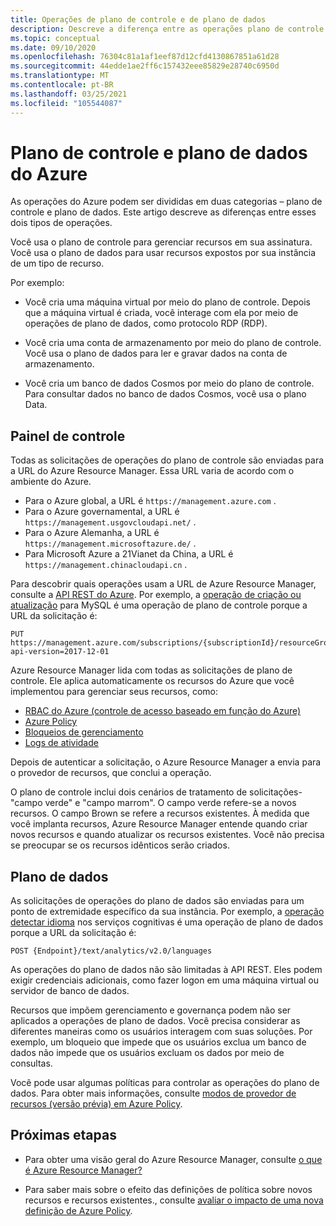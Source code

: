 ```yaml
---
title: Operações de plano de controle e de plano de dados
description: Descreve a diferença entre as operações plano de controle e plano de dados. As operações do plano de controle são manipuladas pelo Azure Resource Manager. As operações do plano de dados são manipuladas por um serviço.
ms.topic: conceptual
ms.date: 09/10/2020
ms.openlocfilehash: 76304c81a1af1eef87d12cfd4130867851a61d28
ms.sourcegitcommit: 44edde1ae2ff6c157432eee85829e28740c6950d
ms.translationtype: MT
ms.contentlocale: pt-BR
ms.lasthandoff: 03/25/2021
ms.locfileid: "105544087"
---
```

# <a name="azure-control-plane-and-data-plane"></a>Plano de controle e plano de dados do Azure

As operações do Azure podem ser divididas em duas categorias – plano de controle e plano de dados. Este artigo descreve as diferenças entre esses dois tipos de operações.

Você usa o plano de controle para gerenciar recursos em sua assinatura. Você usa o plano de dados para usar recursos expostos por sua instância de um tipo de recurso.

Por exemplo:

* Você cria uma máquina virtual por meio do plano de controle. Depois que a máquina virtual é criada, você interage com ela por meio de operações de plano de dados, como protocolo RDP (RDP).

* Você cria uma conta de armazenamento por meio do plano de controle. Você usa o plano de dados para ler e gravar dados na conta de armazenamento.

* Você cria um banco de dados Cosmos por meio do plano de controle. Para consultar dados no banco de dados Cosmos, você usa o plano Data.

## <a name="control-plane"></a>Painel de controle

Todas as solicitações de operações do plano de controle são enviadas para a URL do Azure Resource Manager. Essa URL varia de acordo com o ambiente do Azure.

* Para o Azure global, a URL é `https://management.azure.com` .
* Para o Azure governamental, a URL é `https://management.usgovcloudapi.net/` .
* Para o Azure Alemanha, a URL é `https://management.microsoftazure.de/` .
* Para Microsoft Azure a 21Vianet da China, a URL é `https://management.chinacloudapi.cn` .

Para descobrir quais operações usam a URL de Azure Resource Manager, consulte a [API REST do Azure](/rest/api/azure/). Por exemplo, a [operação de criação ou atualização](/rest/api/mysql/databases/createorupdate) para MySQL é uma operação de plano de controle porque a URL da solicitação é:

```http
PUT https://management.azure.com/subscriptions/{subscriptionId}/resourceGroups/{resourceGroupName}/providers/Microsoft.DBforMySQL/servers/{serverName}/databases/{databaseName}?api-version=2017-12-01
```

Azure Resource Manager lida com todas as solicitações de plano de controle. Ele aplica automaticamente os recursos do Azure que você implementou para gerenciar seus recursos, como:

* [RBAC do Azure (controle de acesso baseado em função do Azure)](../../role-based-access-control/overview.md)
* [Azure Policy](../../governance/policy/overview.md)
* [Bloqueios de gerenciamento](lock-resources.md)
* [Logs de atividade](view-activity-logs.md)

Depois de autenticar a solicitação, o Azure Resource Manager a envia para o provedor de recursos, que conclui a operação.

O plano de controle inclui dois cenários de tratamento de solicitações-"campo verde" e "campo marrom". O campo verde refere-se a novos recursos. O campo Brown se refere a recursos existentes. À medida que você implanta recursos, Azure Resource Manager entende quando criar novos recursos e quando atualizar os recursos existentes. Você não precisa se preocupar se os recursos idênticos serão criados.

## <a name="data-plane"></a>Plano de dados

As solicitações de operações do plano de dados são enviadas para um ponto de extremidade específico da sua instância. Por exemplo, a [operação detectar idioma](/azure/cognitive-services/text-analytics/how-tos/text-analytics-how-to-language-detection) nos serviços cognitivas é uma operação de plano de dados porque a URL da solicitação é:

```http
POST {Endpoint}/text/analytics/v2.0/languages
```

As operações do plano de dados não são limitadas à API REST. Eles podem exigir credenciais adicionais, como fazer logon em uma máquina virtual ou servidor de banco de dados.

Recursos que impõem gerenciamento e governança podem não ser aplicados a operações de plano de dados. Você precisa considerar as diferentes maneiras como os usuários interagem com suas soluções. Por exemplo, um bloqueio que impede que os usuários exclua um banco de dados não impede que os usuários excluam os dados por meio de consultas.

Você pode usar algumas políticas para controlar as operações do plano de dados. Para obter mais informações, consulte [modos de provedor de recursos (versão prévia) em Azure Policy](../../governance/policy/concepts/definition-structure.md#resource-provider-modes).

## <a name="next-steps"></a>Próximas etapas

* Para obter uma visão geral do Azure Resource Manager, consulte [o que é Azure Resource Manager?](overview.md)

* Para saber mais sobre o efeito das definições de política sobre novos recursos e recursos existentes., consulte [avaliar o impacto de uma nova definição de Azure Policy](../../governance/policy/concepts/evaluate-impact.md).
